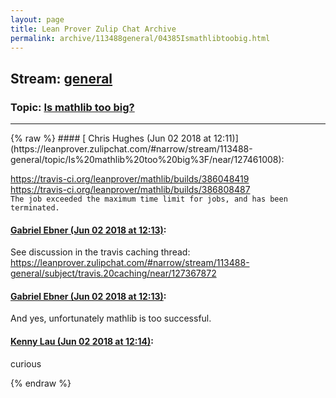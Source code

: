 ```yaml
---
layout: page
title: Lean Prover Zulip Chat Archive 
permalink: archive/113488general/04385Ismathlibtoobig.html
---
```


## Stream: [general](https://leanprover-community.github.io/archive/113488general/index.html)
### Topic: [Is mathlib too big?](https://leanprover-community.github.io/archive/113488general/04385Ismathlibtoobig.html)

---

<base href="https://leanprover.zulipchat.com">
{% raw %}
#### [ Chris Hughes (Jun 02 2018 at 12:11)](https://leanprover.zulipchat.com/#narrow/stream/113488-general/topic/Is%20mathlib%20too%20big%3F/near/127461008):
<p><a href="https://travis-ci.org/leanprover/mathlib/builds/386048419" target="_blank" title="https://travis-ci.org/leanprover/mathlib/builds/386048419">https://travis-ci.org/leanprover/mathlib/builds/386048419</a><br>
<a href="https://travis-ci.org/leanprover/mathlib/builds/386808487" target="_blank" title="https://travis-ci.org/leanprover/mathlib/builds/386808487">https://travis-ci.org/leanprover/mathlib/builds/386808487</a><br>
<code>The job exceeded the maximum time limit for jobs, and has been terminated.</code></p>

#### [ Gabriel Ebner (Jun 02 2018 at 12:13)](https://leanprover.zulipchat.com/#narrow/stream/113488-general/topic/Is%20mathlib%20too%20big%3F/near/127461053):
<p>See discussion in the travis caching thread: <a href="#narrow/stream/113488-general/subject/travis.20caching/near/127367872" title="#narrow/stream/113488-general/subject/travis.20caching/near/127367872">https://leanprover.zulipchat.com/#narrow/stream/113488-general/subject/travis.20caching/near/127367872</a></p>

#### [ Gabriel Ebner (Jun 02 2018 at 12:13)](https://leanprover.zulipchat.com/#narrow/stream/113488-general/topic/Is%20mathlib%20too%20big%3F/near/127461055):
<p>And yes, unfortunately mathlib is too successful.</p>

#### [ Kenny Lau (Jun 02 2018 at 12:14)](https://leanprover.zulipchat.com/#narrow/stream/113488-general/topic/Is%20mathlib%20too%20big%3F/near/127461093):
<p>curious</p>


{% endraw %}
